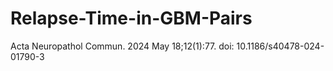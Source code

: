 # Relapse-Time-in-GBM-Pairs
Acta Neuropathol Commun. 2024 May 18;12(1):77. doi: 10.1186/s40478-024-01790-3
